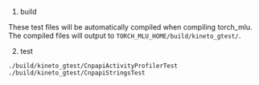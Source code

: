 1. build

These test files will be automatically compiled when compiling torch_mlu. The compiled files will output to `TORCH_MLU_HOME/build/kineto_gtest/`.

2. test

```
./build/kineto_gtest/CnpapiActivityProfilerTest
./build/kineto_gtest/CnpapiStringsTest
```
